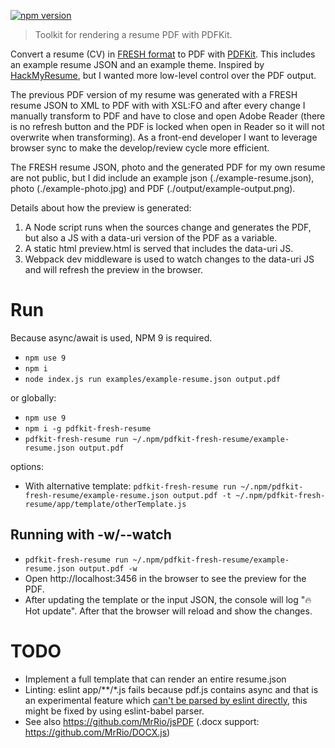 [![npm version](https://badge.fury.io/js/pdfkit-fresh-resume.svg)](https://badge.fury.io/js/pdfkit-fresh-resume)

> Toolkit for rendering a resume PDF with PDFKit.

Convert a resume (CV) in [FRESH format](https://github.com/fresh-standard/FRESCA) to PDF 
with [PDFKit](http://pdfkit.org/). This includes an example resume JSON and an example theme. Inspired 
by [HackMyResume](https://github.com/hacksalot/HackMyResume), but I wanted more low-level control over the PDF output.

The previous PDF version of my resume was generated with a FRESH resume JSON to XML to PDF with with XSL:FO and after 
every change I manually transform to PDF and have to close and open Adobe Reader (there is no refresh button and the PDF is 
locked when open in Reader so it will not overwrite when transforming). As a front-end developer I want to leverage 
browser sync to make the develop/review cycle more efficient.

The FRESH resume JSON, photo and the generated PDF for my own resume are not public, but I did include an example 
json (./example-resume.json), photo (./example-photo.jpg) and PDF (./output/example-output.png).

Details about how the preview is generated:

1. A Node script runs when the sources change and generates the PDF, but also a JS with a data-uri version of the PDF as a variable.
2. A static html preview.html is served that includes the data-uri JS.
3. Webpack dev middleware is used to watch changes to the data-uri JS and will refresh the preview in the browser.


# Run

Because async/await is used, NPM 9 is required.

* `npm use 9`
* `npm i`
* `node index.js run examples/example-resume.json output.pdf`

or globally:

* `npm use 9`
* `npm i -g pdfkit-fresh-resume`
* `pdfkit-fresh-resume run ~/.npm/pdfkit-fresh-resume/example-resume.json output.pdf`

options:

* With alternative template: `pdfkit-fresh-resume run ~/.npm/pdfkit-fresh-resume/example-resume.json output.pdf -t ~/.npm/pdfkit-fresh-resume/app/template/otherTemplate.js`

## Running with -w/--watch

* `pdfkit-fresh-resume run ~/.npm/pdfkit-fresh-resume/example-resume.json output.pdf -w`
* Open http://localhost:3456 in the browser to see the preview for the PDF.
* After updating the template or the input JSON, the console will log "🔥Hot update". After that the browser will reload and show the changes.  


# TODO

* Implement a full template that can render an entire resume.json
* Linting: eslint app/\*\*/*.js fails because pdf.js contains async and that is an experimental feature which [can't be parsed by eslint directly](https://github.com/babel/eslint-plugin-babel/issues/6), this might be fixed by using eslint-babel parser.
* See also https://github.com/MrRio/jsPDF (.docx support: https://github.com/MrRio/DOCX.js)
